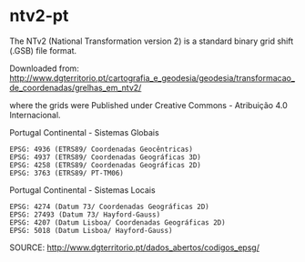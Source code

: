 # ntv2-pt


The NTv2 (National Transformation version 2) is a standard binary grid shift (.GSB) file format.

Downloaded from:
    http://www.dgterritorio.pt/cartografia_e_geodesia/geodesia/transformacao_de_coordenadas/grelhas_em_ntv2/
    
where the grids were Published under Creative Commons - Atribuição 4.0 Internacional. 

Portugal Continental - Sistemas Globais

    EPSG: 4936 (ETRS89/ Coordenadas Geocêntricas)
    EPSG: 4937 (ETRS89/ Coordenadas Geográficas 3D)
    EPSG: 4258 (ETRS89/ Coordenadas Geográficas 2D)
    EPSG: 3763 (ETRS89/ PT-TM06)

 
Portugal Continental - Sistemas Locais

    EPSG: 4274 (Datum 73/ Coordenadas Geográficas 2D)
    EPSG: 27493 (Datum 73/ Hayford-Gauss)
    EPSG: 4207 (Datum Lisboa/ Coordenadas Geográficas 2D)
    EPSG: 5018 (Datum Lisboa/ Hayford-Gauss)
    
    
    
 SOURCE: http://www.dgterritorio.pt/dados_abertos/codigos_epsg/
